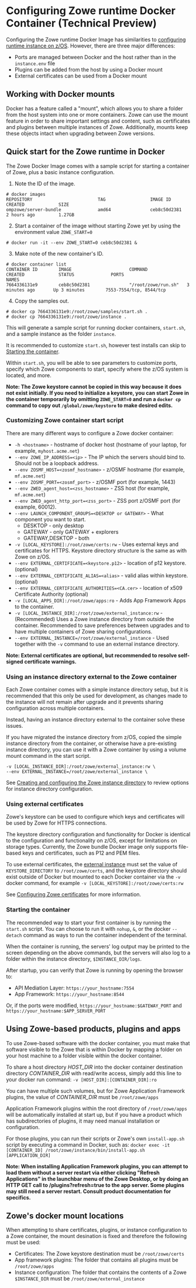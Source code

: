 # Configuring Zowe runtime Docker Container (Technical Preview)

<Badge text="Technical Preview"/>

Configuring the Zowe runtime Docker Image has similarities to [configuring runtime instance on z/OS](configure-instance-directory.md). However, there are three major differences:

- Ports are managed between Docker and the host rather than in the `instance.env` file
- Plugins can be added from the host by using a Docker mount
- External certificates can be used from a Docker mount

## Working with Docker mounts  

Docker has a feature called a "mount", which allows you to share a folder from the host system into one or more containers.
Zowe can use the mount feature in order to share important settings and content, such as certificates and plugins between multiple instances of Zowe. Additionally, mounts keep these objects intact when upgrading between Zowe versions.

## Quick start for the Zowe runtime in Docker  

The Zowe Docker Image comes with a sample script for starting a container of Zowe, plus a basic instance configuration.

1. Note the ID of the image.

```
# docker images
REPOSITORY                         TAG                 IMAGE ID            CREATED             SIZE
ompzowe/server-bundle              amd64               ceb8c50d2381        2 hours ago         1.27GB
```

2. Start a container of the image without starting Zowe yet by using the environment value `ZOWE_START=0`

```
# docker run -it --env ZOWE_START=0 ceb8c50d2381 &
```

3. Make note of the new container's ID.

```
# docker container list
CONTAINER ID        IMAGE                      COMMAND               CREATED             STATUS              PORTS                                                            NAMES
7664336131e9        ceb8c50d2381               "/root/zowe/run.sh"   3 minutes ago       Up 3 minutes        7553-7554/tcp, 8544/tcp    
```

4. Copy the samples out.

```
# docker cp 7664336131e9:/root/zowe/samples/start.sh .
# docker cp 7664336131e9:/root/zowe/instance .
```

This will generate a sample script for running docker containers, `start.sh`, and a sample instance as the folder `instance`.

It is recommended to customize `start.sh`, however test installs can skip to [Starting the container](#starting-the-container).

Within `start.sh`, you will be able to see parameters to customize ports, specify which Zowe components to start, specify where the z/OS system is located, and more.

**Note: The Zowe keystore cannot be copied in this way because it does not exist initially. If you need to initialize a keystore, you can start Zowe in the container temporarily by omitting `ZOWE_START=0` and run a `docker cp` command to copy out `/global/zowe/keystore` to make desired edits.**

### Customizing Zowe container start script  

There are many different ways to configure a Zowe docker container:

- `-h <hostname>` - hostname of docker host (hostname of your laptop, for example,  `myhost.acme.net`)
- `--env ZOWE_IP_ADDRESS=<ip>` - The IP which the servers should bind to. Should not be a loopback address.
- `--env ZOSMF_HOST=<zosmf_hostname>` - z/OSMF hostname (for example, `mf.acme.net`)
- `--env ZOSMF_PORT=<zosmf_port>` - z/OSMF port (for example, 1443)
- `--env ZWED_agent_host=<zss_hostname>` - ZSS host (for example, `mf.acme.net`)
- `--env ZWED_agent_http_port=<zss_port>` - ZSS port z/OSMF port (for example, 60012).
- `--env LAUNCH_COMPONENT_GROUPS=<DESKTOP or GATEWAY>` - What component you want to start.
  - DESKTOP - only desktop
  - GATEWAY - only GATEWAY + explorers
  - GATEWAY,DESKTOP - both
- `-v [LOCAL_KEYSTORE]:/root/zowe/certs:rw` - Uses external keys and certificates for HTTPS. Keystore directory structure is the same as with Zowe on z/OS.
- `--env EXTERNAL_CERTIFICATE=<keystore.p12>` - location of p12 keystore. (optional)
- `--env EXTERNAL_CERTIFICATE_ALIAS=<alias>` - valid alias within keystore. (optional)
- `--env EXTERNAL_CERTIFICATE_AUTHORITIES=<CA.cer>` - location of x509 Certificate Authority (optional)
- `-v [LOCAL_APPS_DIR]:/root/zowe/apps:ro` - Adds App Framework Apps to the container.
- `-v [LOCAL_INSTANCE_DIR]:/root/zowe/external_instance:rw` - (Recommended) Uses a Zowe instance directory from outside the container. Recommended to save preferences between upgrades and to have multiple containers of Zowe sharing configurations.
- `--env EXTERNAL_INSTANCE=/root/zowe/external_instance` - Used together with the `-v` command to use an external instance directory.


**Note: External certificates are optional, but recommended to resolve self-signed certificate warnings.**

### Using an instance directory external to the Zowe container  

Each Zowe container comes with a simple instance directory setup, but it is recommended that this only be used for development, as changes made to the instance will not remain after upgrade and it prevents sharing configuration across multiple containers.

Instead, having an instance directory external to the container solve these issues.

If you have migrated the instance directory from z/OS, copied the simple instance directory from the container, or otherwise have a pre-existing instance directory, you can use it with a Zowe container by using a volume mount command in the start script.

```
-v [LOCAL_INSTANCE_DIR]:/root/zowe/external_instance:rw \
--env EXTERNAL_INSTANCE=/root/zowe/external_instance \
```

See [Creating and configuring the Zowe instance directory](configure-instance-directory.md#reviewing-the-instance-env-file) to review options for instance directory configuration.


### Using external certificates  

Zowe's keystore can be used to configure which keys and certificates will be used by Zowe for HTTPS connections.

The keystore directory configuration and functionality for Docker is identical to the configuration and functionality on z/OS, except for limitations on storage types.
Currently, the Zowe bundle Docker image only supports file-based keys and certificates, such as P12 and PEM files.

To use external certificates, the [external instance](#using-an-instance-directory-external-to-the-zowe-container) must set the value of `KEYSTORE_DIRECTORY` to `/root/zowe/certs`, and the keystore directory should exist outside of Docker but mounted to each Docker container via the `-v` docker command, for example `-v [LOCAL_KEYSTORE]:/root/zowe/certs:rw`

See [Configuring Zowe certificates](configure-certificates.md) for more information.

### Starting the container  

The recommended way to start your first container is by running the `start.sh` script.
You can choose to run it with `nohup`, `&`, or the docker `--detach` command as ways to run the container independent of the terminal.

When the container is running, the servers' log output may be printed to the screen depending on the above commands, but the servers will also log to a folder within the instance directory, `$INSTANCE_DIR/logs`.

After startup, you can verify that Zowe is running by opening the browser to:

 - API Mediation Layer: `https://your_hostname:7554`
 - App Framework: `https://your_hostname:8544`

Or, if the ports were modified, `https://your_hostname:$GATEWAY_PORT` and `https://your_hostname:$APP_SERVER_PORT`

## Using Zowe-based products, plugins and apps  

To use Zowe-based software with the docker container, you must make that software visible to the Zowe that is within Docker by mapping a folder on your host machine to a folder visible within the docker container.

To share a host directory *HOST_DIR* into the docker container destination directory *CONTAINER_DIR* with read/write access, simply add this line to your docker run command: `-v [HOST_DIR]:[CONTAINER_DIR]:ro`

You can have multiple such volumes, but for Zowe Application Framework plugins, the value of *CONTAINER_DIR* must be `/root/zowe/apps`

Application Framework plugins within the root directory of ```/root/zowe/apps``` will be automatically installed at start up, but if you have a product which has subdirectories of plugins, it may need manual installation or configuration.

For those plugins, you can run their scripts or Zowe's own `install-app.sh` script by executing a command in Docker, such as:
```docker exec -it [CONTAINER_ID] /root/zowe/instance/bin/install-app.sh [APPLICATION_DIR]```

**Note: When installing Application Framework plugins, you can attempt to load them without a server restart via either clicking "Refresh Applications" in the launchbar menu of the Zowe Desktop, or by doing an HTTP GET call to /plugins?refresh=true to the app server. Some plugins may still need a server restart. Consult product documentation for specifics.**

## Zowe's docker mount locations  

When attempting to share certificates, plugins, or instance configuration to a Zowe container, the mount desination is fixed and therefore the following must be used:

- Certificates: The Zowe keystore destination must be `/root/zowe/certs`
- App framework plugins: The folder that contains all plugins must be `/root/zowe/apps`
- Instance configuration: The folder that contains the contents of a Zowe `$INSTANCE_DIR` must be `/root/zowe/external_instance`
